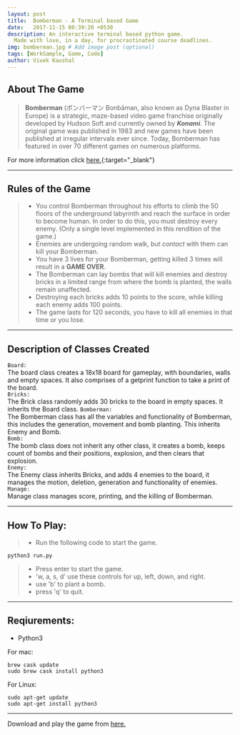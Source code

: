 ```yaml
---
layout: post
title:  Bomberman - A Terminal based Game
date:   2017-11-15 00:39:20 +0530
description: An interactive terminal based python game.
  Made with love, in a day, for procrastinated course deadlines.
img: bomberman.jpg # Add image post (optional)
tags: [WorkSample, Game, Code]
author: Vivek Kaushal
---
```


About The Game
-------------

>**Bomberman** (ボンバーマン Bonbāman, also known as Dyna Blaster in Europe) is a strategic, maze-based video game franchise originally developed by Hudson Soft and currently owned by ***Konami***. The original game was published in 1983 and new games have been published at irregular intervals ever since. Today, Bomberman has featured in over 70 different games on numerous platforms.

For more information click [here.][wiki-link]{:target="_blank"}

----------


Rules of the Game
-------------------

> - You control Bomberman throughout his efforts to climb the 50 floors of the underground labyrinth and reach the surface in order to become human. In order to do this, you must destroy every enemy. (Only a single level implemented in this rendition of the game.)
> - Enemies are undergoing random walk, but *contact* with them can kill your Bomberman.
> - You have 3 lives for your Bomberman, getting killed 3 times will result in a **GAME OVER**.
> - The Bomberman can lay bombs that will kill enemies and destroy bricks in a limited range from where the bomb is planted, the walls remain unaffected. 
> - Destroying each bricks adds 10 points to the score, while killing each enemy adds 100 points.
> - The game lasts for 120 seconds, you have to kill all enemies in that time or you lose.

------------------------

Description of Classes Created
--------------------------------------------
`Board:`  
The board class creates a 18x18 board for gameplay, with boundaries, walls and empty spaces. It also comprises of a getprint function to take a print of the board.  
`Bricks:`  
The Brick class randomly adds 30 bricks to the board in empty spaces. It inherits the Board class. 
`Bomberman:`  
The Bomberman class has all the variables and functionality of Bomberman, this includes the generation, movement and bomb planting. This inherits Enemy and Bomb.  
`Bomb:`  
The bomb class does not inherit any other class, it creates a bomb, keeps count of bombs and their positions, explosion, and then clears that explosion.  
`Enemy:`  
The Enemy class inherits Bricks, and adds 4 enemies to the board, it manages the motion, deletion, generation and functionality of enemies.  
`Manage:`  
Manage class manages score, printing, and the killing of Bomberman.  

__________________

How To Play:
------------------
>- Run the following code to start the game.
```
python3 run.py
```
>- Press enter to start the game.
>- 'w, a, s, d' use these controls for up, left, down, and right.
>- use 'b' to plant a bomb.
>- press 'q' to quit.

___________________

Reqiurements:
--------------------
- Python3

For mac:
```
brew cask update
sudo brew cask install python3
```
For Linux:
```
sudo apt-get update
sudo apt-get install python3
```
______________________

Download and play the game from [here.][github]

[wiki-link]: https://en.wikipedia.org/wiki/Bomberman
[github]: https://github.com/kaushalvivek/Bomberman